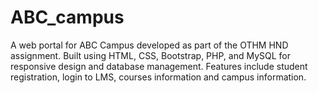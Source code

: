 # ABC_campus
A web portal for ABC Campus developed as part of the OTHM HND assignment. Built using HTML, CSS, Bootstrap, PHP, and MySQL for responsive design and database management. Features include student registration, login to LMS, courses information and campus information. 
